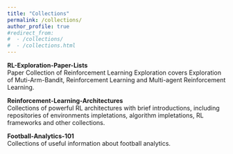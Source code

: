 ```yaml
---
title: "Collections"
permalink: /collections/
author_profile: true
#redirect_from: 
#  - /collections/
#  - /collections.html
---
```


<b>RL-Exploration-Paper-Lists</b><br>
Paper Collection of Reinforcement Learning Exploration covers Exploration of Muti-Arm-Bandit, Reinforcement Learning and Multi-agent Reinforcement Learning.<br>

<b>Reinforcement-Learning-Architectures</b><br>
Collections of powerful RL architectures with brief introductions, including repositories of environments impletations, algorithm impletations, RL frameworks and other collections.<br>

<b>Football-Analytics-101</b><br>
Collections of useful information about football analytics.<br>
